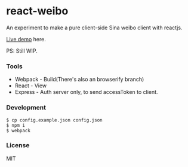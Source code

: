 react-weibo
==========

An experiment to make a pure client-side Sina weibo client with reactjs.

[Live demo](http://react-weibo.herokuapp.com/) here.

PS: Still WIP.

### Tools

* Webpack - Build(There's also an browserify branch)
* React - View
* Express - Auth server only, to send accessToken to client.

### Development

```
$ cp config.example.json config.json
$ npm i
$ webpack
```

### License

MIT
